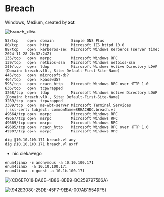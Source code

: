 # Breach
Windows, Medium, created by **xct**

![breach_slide](https://github.com/user-attachments/assets/d3ba0a90-294a-4f8f-985a-fdcb98134eaf)

```
53/tcp    open  domain        Simple DNS Plus
80/tcp    open  http          Microsoft IIS httpd 10.0
88/tcp    open  kerberos-sec  Microsoft Windows Kerberos (server time: 2024-11-28 20:32:24Z)
135/tcp   open  msrpc         Microsoft Windows RPC
139/tcp   open  netbios-ssn   Microsoft Windows netbios-ssn
389/tcp   open  ldap          Microsoft Windows Active Directory LDAP (Domain: breach.vl0., Site: Default-First-Site-Name)
445/tcp   open  microsoft-ds?
464/tcp   open  kpasswd5?
593/tcp   open  ncacn_http    Microsoft Windows RPC over HTTP 1.0
636/tcp   open  tcpwrapped
3268/tcp  open  ldap          Microsoft Windows Active Directory LDAP (Domain: breach.vl0., Site: Default-First-Site-Name)
3269/tcp  open  tcpwrapped
3389/tcp  open  ms-wbt-server Microsoft Terminal Services
| ssl-cert: Subject: commonName=BREACHDC.breach.vl
49664/tcp open  msrpc         Microsoft Windows RPC
49667/tcp open  msrpc         Microsoft Windows RPC
49669/tcp open  msrpc         Microsoft Windows RPC
49685/tcp open  ncacn_http    Microsoft Windows RPC over HTTP 1.0
49907/tcp open  msrpc         Microsoft Windows RPC

```
```
dig @10.10.100.171 breach.vl any
dig @10.10.100.171 breach.vl axrf 
```
- nic ciekawego

```
enum4linux -u anonymous -a 10.10.100.171
enum4linux  -a 10.10.100.171
enum4linux -u guest -a 10.10.100.171
```

![{CD6EF018-BA6E-4B86-8DB9-BC259797566A}](https://github.com/user-attachments/assets/74bf33db-8fb4-4e1b-9d7d-9fb747b978ec)

![{942E308C-25DE-45F7-9EBA-007AB1554DF5}](https://github.com/user-attachments/assets/ff6afa0c-ef49-454d-8a04-1cf88e10d8e0)










